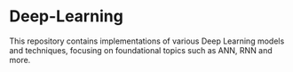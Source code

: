# Deep-Learning
This repository contains implementations of various Deep Learning models and techniques, focusing on foundational topics such as ANN, RNN and more. 

